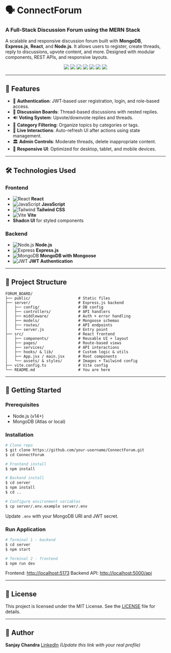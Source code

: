 # 🗣️ ConnectForum

### A Full-Stack Discussion Forum using the MERN Stack

A scalable and responsive discussion forum built with **MongoDB**, **Express.js**, **React**, and **Node.js**. It allows users to register, create threads, reply to discussions, upvote content, and more. Designed with modular components, REST APIs, and responsive layouts.

<p align="center">
  <img src="https://img.shields.io/badge/React-20232A?style=for-the-badge&logo=react" />
  <img src="https://img.shields.io/badge/JavaScript-F7DF1E?style=for-the-badge&logo=javascript&logoColor=black" />
  <img src="https://img.shields.io/badge/Tailwind-06B6D4?style=for-the-badge&logo=tailwindcss" />
  <img src="https://img.shields.io/badge/Vite-646CFF?style=for-the-badge&logo=vite" />
  <img src="https://img.shields.io/badge/Node.js-339933?style=for-the-badge&logo=node.js" />
  <img src="https://img.shields.io/badge/Express.js-000000?style=for-the-badge&logo=express" />
  <img src="https://img.shields.io/badge/MongoDB-47A248?style=for-the-badge&logo=mongodb" />
</p>

---

## 💪 Features

* 🔐 **Authentication**: JWT-based user registration, login, and role-based access.
* 📍 **Discussion Boards**: Thread-based discussions with nested replies.
* 🔊 **Voting System**: Upvote/downvote replies and threads.
* 📆 **Category Filtering**: Organize topics by categories or tags.
* 💬 **Live Interactions**: Auto-refresh UI after actions using state management.
* 🏛️ **Admin Controls**: Moderate threads, delete inappropriate content.
* 🎨 **Responsive UI**: Optimized for desktop, tablet, and mobile devices.

---

## 🛠️ Technologies Used

### Frontend

* ![React](https://img.shields.io/badge/React-20232A?style=flat\&logo=react) **React**
* ![JavaScript](https://img.shields.io/badge/JavaScript-F7DF1E?style=flat\&logo=javascript\&logoColor=black) **JavaScript**
* ![Tailwind](https://img.shields.io/badge/TailwindCSS-06B6D4?style=flat\&logo=tailwindcss) **Tailwind CSS**
* ![Vite](https://img.shields.io/badge/Vite-646CFF?style=flat\&logo=vite) **Vite**
* **Shadcn UI** for styled components

### Backend

* ![Node.js](https://img.shields.io/badge/Node.js-339933?style=flat\&logo=node.js) **Node.js**
* ![Express](https://img.shields.io/badge/Express-000000?style=flat\&logo=express) **Express.js**
* ![MongoDB](https://img.shields.io/badge/MongoDB-47A248?style=flat\&logo=mongodb) **MongoDB with Mongoose**
* ![JWT](https://img.shields.io/badge/JWT-black?style=flat\&logo=jsonwebtokens) **JWT Authentication**

---

## 📂 Project Structure

```
FORUM_BOARD/
├── public/                     # Static files
├── server/                     # Express.js backend
│   ├── config/                 # DB config
│   ├── controllers/            # API handlers
│   ├── middleware/             # Auth + error handling
│   ├── models/                 # Mongoose schemas
│   ├── routes/                 # API endpoints
│   └── server.js               # Entry point
├── src/                        # React frontend
│   ├── components/             # Reusable UI + layout
│   ├── pages/                  # Route-based views
│   ├── services/               # API interactions
│   ├── hooks/ & lib/           # Custom logic & utils
│   ├── App.jsx / main.jsx      # Root components
│   └── assets/ & styles/       # Images + Tailwind config
├── vite.config.ts              # Vite config
└── README.md                   # You are here
```

---

## 🚀 Getting Started

### Prerequisites

* Node.js (v14+)
* MongoDB (Atlas or local)

### Installation

```bash
# Clone repo
$ git clone https://github.com/your-username/ConnectForum.git
$ cd ConnectForum

# Frontend install
$ npm install

# Backend install
$ cd server
$ npm install
$ cd ..

# Configure environment variables
$ cp server/.env.example server/.env
```

Update `.env` with your MongoDB URI and JWT secret.

### Run Application

```bash
# Terminal 1 - backend
$ cd server
$ npm start

# Terminal 2 - frontend
$ npm run dev
```

Frontend: [http://localhost:5173](http://localhost:5173)
Backend API: [http://localhost:5000/api](http://localhost:5000/api)

---

## 📄 License

This project is licensed under the MIT License. See the [LICENSE](./LICENSE) file for details.

---

## 👤 Author

**Sanjay Chandra**
[LinkedIn](https://linkedin.com) *(Update this link with your real profile)*
